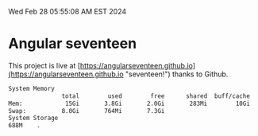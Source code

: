 Wed Feb 28 05:55:08 AM EST 2024

# Angular seventeen


This project is live at [https://angularseventeen.github.io](https://angularseventeen.github.io "seventeen!") thanks to Github.

```bash
System Memory
               total        used        free      shared  buff/cache   available
Mem:            15Gi       3.8Gi       2.0Gi       283Mi        10Gi        11Gi
Swap:          8.0Gi       764Mi       7.3Gi
System Storage
688M	.
```
```bash
